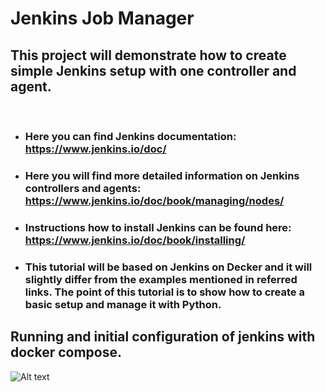 # Jenkins Job Manager

## This project will demonstrate how to create simple Jenkins setup with one controller and agent. 
<br>

* ### Here you can find Jenkins documentation: https://www.jenkins.io/doc/ <br>
* ### Here you will find more detailed information on Jenkins controllers and agents: https://www.jenkins.io/doc/book/managing/nodes/ 

* ### Instructions how to install Jenkins can be found here: https://www.jenkins.io/doc/book/installing/

* ### This tutorial will be based on Jenkins on Decker and it will slightly differ from the examples mentioned in referred links. The point of this tutorial is to show how to create a basic setup and manage it with Python.

## Running and initial configuration of jenkins with docker compose.
![Alt text](./docker/docker-compose.yaml)



